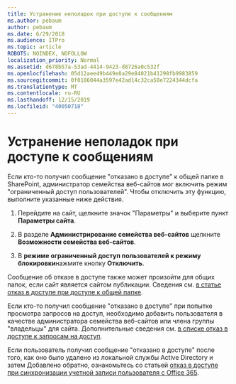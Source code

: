 ```yaml
---
title: Устранение неполадок при доступе к сообщениям
ms.author: pebaum
author: pebaum
ms.date: 6/29/2018
ms.audience: ITPro
ms.topic: article
ROBOTS: NOINDEX, NOFOLLOW
localization_priority: Normal
ms.assetid: d678b57a-53ad-4414-9423-d8726a0c532f
ms.openlocfilehash: 05d12aee49b449e8a29e84021b41298fb9983859
ms.sourcegitcommit: 0f0186044a3597e42ad14c32ca58e7224344dcfa
ms.translationtype: MT
ms.contentlocale: ru-RU
ms.lasthandoff: 12/15/2019
ms.locfileid: "40050718"
---
```

# <a name="troubleshoot-access-denied-messages"></a>Устранение неполадок при доступе к сообщениям

Если кто-то получил сообщение "отказано в доступе" к общей папке в SharePoint, администратор семейства веб-сайтов мог включить режим "ограниченный доступ пользователей". Чтобы отключить эту функцию, выполните указанные ниже действия. 
  
1. Перейдите на сайт, щелкните значок "Параметры" и выберите пункт **Параметры сайта**.
    
2. В разделе **Администрирование семейства веб-сайтов** щелкните **Возможности семейства веб-сайтов**.
    
3. В **режиме ограниченный доступ пользователей к режиму блокировки**нажмите кнопку **Отключить**.
    
Сообщение об отказе в доступе также может произойти для общих папок, если сайт является сайтом публикации. Сведения см. [в статье отказ в доступе при доступе к общей папке](https://go.microsoft.com/fwlink/?linkid=2004317).
  
Если кто-то получил сообщение "отказано в доступе" при попытке просмотра запросов на доступ, необходимо добавить пользователя в качестве администратора семейства веб-сайтов или члена группы "владельцы" для сайта. Дополнительные сведения см. [в списке отказ в доступе к запросам на доступ](https://go.microsoft.com/fwlink/?linkid=2004220).
  
Если пользователь получил сообщение "отказано в доступе" после того, как оно было удалено из локальной службы Active Directory и затем Добавлено обратно, ознакомьтесь со статьей [отказ в доступе при синхронизации учетной записи пользователя с Office 365](https://go.microsoft.com/fwlink/?linkid=2004318).
  


